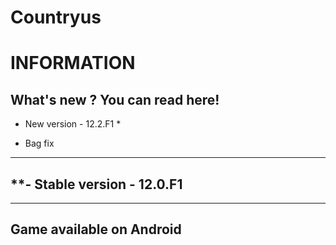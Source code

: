 # Countryus
INFORMATION
=====================
What's new ? You can read here!
---------------------

* New version - 12.2.F1 *
- Bag fix

---------------------

**- Stable version - 12.0.F1
----------------------

- - - - - - - - - - - - -
Game available on Android
------------------------

